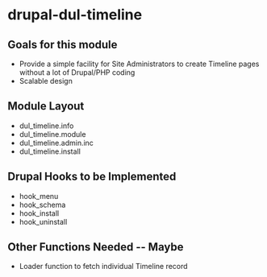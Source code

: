 drupal-dul-timeline
===================

Goals for this module
---------------------
* Provide a simple facility for Site Administrators to create Timeline pages without a lot of Drupal/PHP coding
* Scalable design

Module Layout
-------------
* dul_timeline.info
* dul_timeline.module
* dul_timeline.admin.inc
* dul_timeline.install

Drupal Hooks to be Implemented
------------------------------
* hook_menu
* hook_schema
* hook_install
* hook_uninstall

Other Functions Needed -- Maybe
-------------------------------
* Loader function to fetch individual Timeline record